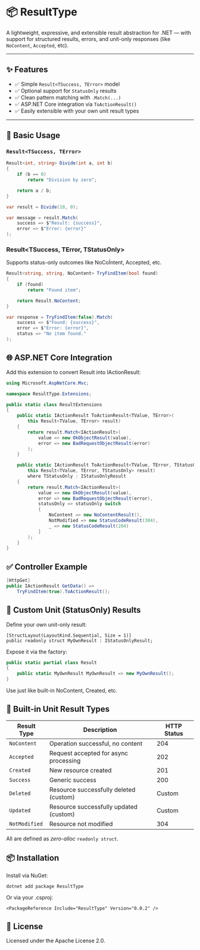 # 📦 ResultType

A lightweight, expressive, and extensible result abstraction for .NET — with support for structured results, errors, and unit-only responses (like `NoContent`, `Accepted`, etc).

---

## ✨ Features

- ✅ Simple `Result<TSuccess, TError>` model
- ✅ Optional support for `StatusOnly` results
- ✅ Clean pattern matching with `.Match(...)`
- ✅ ASP.NET Core integration via `ToActionResult()`
- ✅ Easily extensible with your own unit result types

---

## 🚀 Basic Usage

### `Result<TSuccess, TError>`

```csharp
Result<int, string> Divide(int a, int b)
{
    if (b == 0)
        return "Division by zero";

    return a / b;
}

var result = Divide(10, 0);

var message = result.Match(
    success => $"Result: {success}",
    error => $"Error: {error}"
);
```

### Result<TSuccess, TError, TStatusOnly>

Supports status-only outcomes like NoCoÍntent, Accepted, etc.
```csharp
Result<string, string, NoContent> TryFindItem(bool found)
{
    if (found)
        return "Found item";

    return Result.NoContent;
}

var response = TryFindItem(false).Match(
    success => $"Found: {success}",
    error => $"Error: {error}",
    status => "No item found."
);
```
## 🌐 ASP.NET Core Integration

Add this extension to convert Result into IActionResult:

```csharp
using Microsoft.AspNetCore.Mvc;

namespace ResultType.Extensions;

public static class ResultExtensions
{
    public static IActionResult ToActionResult<TValue, TError>(
        this Result<TValue, TError> result)
    {
        return result.Match<IActionResult>(
            value => new OkObjectResult(value),
            error => new BadRequestObjectResult(error)
        );
    }

    public static IActionResult ToActionResult<TValue, TError, TStatusOnly>(
        this Result<TValue, TError, TStatusOnly> result)
        where TStatusOnly : IStatusOnlyResult
    {
        return result.Match<IActionResult>(
            value => new OkObjectResult(value),
            error => new BadRequestObjectResult(error),
            statusOnly => statusOnly switch
            {
                NoContent => new NoContentResult(),
                NotModified => new StatusCodeResult(304),
                _ => new StatusCodeResult(204)
            }
        );
    }
}
```

## ✅ Controller Example

```csharp
[HttpGet]
public IActionResult GetData() =>
    TryFindItem(true).ToActionResult();
```

## 🧩 Custom Unit (StatusOnly) Results

Define your own unit-only result:
```
[StructLayout(LayoutKind.Sequential, Size = 1)]
public readonly struct MyOwnResult : IStatusOnlyResult;
```

Expose it via the factory:
```csharp
public static partial class Result
{
    public static MyOwnResult MyOwnResult => new MyOwnResult();
}
```

Use just like built-in NoContent, Created, etc.  

## 🧰 Built-in Unit Result Types
| Result Type   | Description                            | HTTP Status |
| ------------- | -------------------------------------- | ----------- |
| `NoContent`   | Operation successful, no content       | 204         |
| `Accepted`    | Request accepted for async processing  | 202         |
| `Created`     | New resource created                   | 201         |
| `Success`     | Generic success                        | 200         |
| `Deleted`     | Resource successfully deleted (custom) | Custom      |
| `Updated`     | Resource successfully updated (custom) | Custom      |
| `NotModified` | Resource not modified                  | 304         |

All are defined as *zero-alloc* `readonly struct`.

## 📦 Installation

Install via NuGet:
```
dotnet add package ResultType
```
Or via your .csproj:
```
<PackageReference Include="ResultType" Version="0.0.2" />
```

## 📄 License

Licensed under the Apache License 2.0.